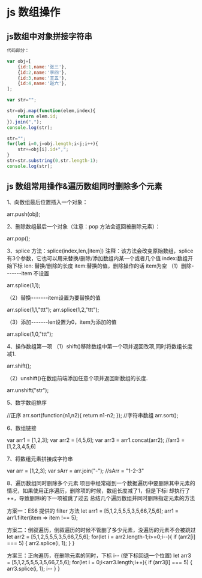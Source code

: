# js 数组操作



## js数组中对象拼接字符串

```js
代码部分：

var obj=[
    {id:1,name:'张三'},
    {id:2,name:'李四'},
    {id:3,name:'王五'},
    {id:4,name:'赵六'},
];

var str="";

str=obj.map(function(elem,index){
    return elem.id;
}).join(",");
console.log(str);

str="";
for(let i=0,j=obj.length;i<j;i++){
    str+=obj[i].id+",";
}
str=str.substring(0,str.length-1);
console.log(str);
```

## js 数组常用操作&遍历数组同时删除多个元素


1、向数组最后位置插入一个对象：

arr.push(obj);

2、删除数组最后一个对象（注意：pop 方法会返回被删除元素）：

arr.pop();


3、splice 方法：splice(index,len,[item])
注释：该方法会改变原始数组，splice有3个参数，它也可以用来替换/删除/添加数组内某一个或者几个值
index:数组开始下标 len: 替换/删除的长度 item:替换的值，删除操作的话 item为空
（1）删除-------item 不设置

arr.splice(1,1);

（2）替换-------item设置为要替换的值

arr.splice(1,1,"ttt");         arr.splice(1,2,"ttt");

（3）添加-------len设置为0，item为添加的值

arr.splice(1,0,"ttt");

4、操作数组第一项
（1）shift()移除数组中第一个项并返回改项,同时将数组长度减1.

arr.shift();

（2）unshift()在数组前端添加任意个项并返回新数组的长度.

arr.unshift("str");

5、数字数组排序

//正序
arr.sort(function(n1,n2){
    return n1-n2;
});
//字符串数组
arr.sort();


6、数组链接

var arr1 = [1,2,3];
var arr2 = [4,5,6];
var arr3 = arr1.concat(arr2);  //arr3 = [1,2,3,4,5,6]


7、将数组元素拼接成字符串

var arr = [1,2,3];
var sArr = arr.join("-");  //sArr = "1-2-3"

8、遍历数组同时删除多个元素
项目中经常碰到一个数据遍历中要删除其中元素的情况，如果使用正序遍历，删除项的时候，数组长度减了1，但是下标i 却执行了++，导致删除i的下一项被跳了过去
总结几个遍历数组并同时删除指定元素的方法

方案一：ES6 提供的 filter 方法
let arr1 = [5,1,2,5,5,5,3,5,66,7,5,6];
arr1 = arr1.filter(item => item !== 5);

方案二：倒叙遍历，倒叙遍历的时候不管删了多少元素，没遍历的元素不会被跳过
let arr2 = [5,1,2,5,5,5,3,5,66,7,5,6];
for(let i = arr2.length-1;i>=0;i--){
    if (arr2[i] === 5) {
        arr2.splice(i, 1);
    }
}

方案三：正向遍历，在删除元素的同时，下标 i-- (使下标回退一个位置)
let arr3 = [5,1,2,5,5,5,3,5,66,7,5,6];
for(let i = 0;i<arr3.length;i++){
    if (arr3[i] === 5) {
        arr3.splice(i, 1);
        i--
    }
}